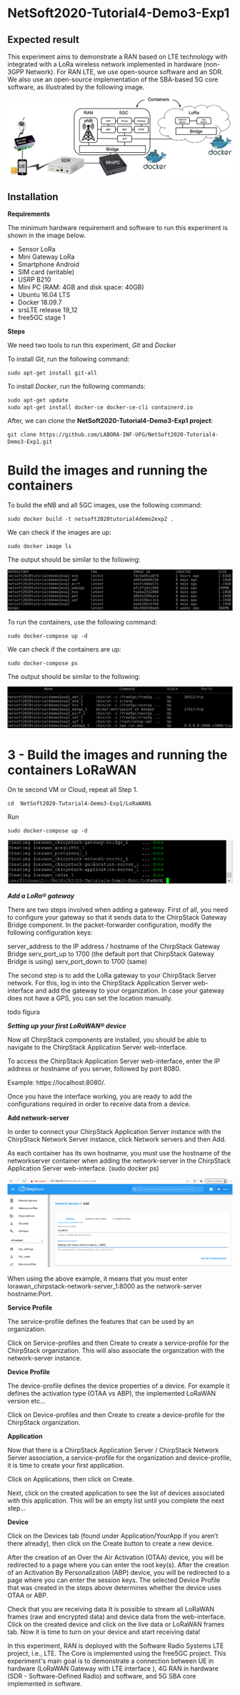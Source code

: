 # NetSoft2020-Tutorial4-Demo3-Exp1

## Expected result
This experiment aims to demonstrate a RAN based on LTE technology with integrated with a LoRa wireless network implemented in hardware (non-3GPP Network). For RAN LTE, we use open-source software and an SDR. We also use an open-source implementation of the SBA-based 5G core software, as illustrated by the following image.
<p align="center">
    <img src="images/demo3-exp1.png"/> 
</p>

 ## Installation

**Requirements**

The minimum hardware requirement and software to run this experiment is shown in the image below.
* Sensor LoRa
* Mini Gateway LoRa
* Smartphone Android
* SIM card (writable)
* USRP B210
* Mini PC (RAM: 4GB and disk space: 40GB)
* Ubuntu 16.04 LTS
* Docker 18.09.7
* srsLTE release 19_12
* free5GC stage 1

**Steps**

We need two tools to run this experiment, _Git_ and _Docker_

To install _Git_, run the following command:
```
sudo apt-get install git-all
```

To install _Docker_, run the following commands:
```
sudo apt-get update
sudo apt-get install docker-ce docker-ce-cli containerd.io
```

 After, we can clone the **NetSoft2020-Tutorial4-Demo3-Exp1 project**:
```
git clone https://github.com/LABORA-INF-UFG/NetSoft2020-Tutorial4-Demo3-Exp1.git
```

# Build the images and running the containers

To build the eNB and all 5GC images, use the following command:  
```
sudo docker build -t netsoft2020tutorial4demo2exp2 .
```

We can check if the images are up:
```
sudo docker image ls
```
The output should be similar to the following:
<p align="center">
    <img src="images/images_d2_e2.png"/> 
</p>

To run the containers, use the following command:
```
sudo docker-compose up -d
```

We can check if the containers are up:
```
sudo docker-compose ps
```
The output should be similar to the following:
<p align="center">
    <img src="images/containers_d2_e2.png"/> 
</p>

# 3 - Build the images and running the containers LoRaWAN 

On te second VM or Cloud, repeat all Step 1.

```
cd  NetSoft2020-Tutorial4-Demo3-Exp1/LoRaWAN$
```
Run
```
sudo docker-compose up -d
```

<p align="center">
    <img src="images/lorawan_docker_result.png"/> 
</p>


***Add a LoRa® gateway***

There are two steps involved when adding a gateway. First of all, you need to configure your gateway so that it sends data to the ChirpStack Gateway Bridge component. In the packet-forwarder configuration, modify the following configuration keys:

server_address to the IP address / hostname of the ChirpStack Gateway Bridge
serv_port_up to 1700 (the default port that ChirpStack Gateway Bridge is using)
serv_port_down to 1700 (same)

The second step is to add the LoRa gateway to your ChirpStack Server network. For this, log in into the ChirpStack Application Server web-interface and add the gateway to your organization. In case your gateway does not have a GPS, you can set the location manually.

todo figura

***Setting up your first LoRaWAN® device***

Now all ChirpStack components are installed, you should be able to navigate to the ChirpStack Application Server web-interface.

To access the ChirpStack Application Server web-interface, enter the IP address or hostname of you server, followed by port 8080.

Example: https://localhost:8080/.

Once you have the interface working, you are ready to add the configurations required in order to receive data from a device.

****Add network-server****

In order to connect your ChirpStack Application Server instance with the ChirpStack Network Server instance, click Network servers and then Add.

As each container has its own hostname, you must use the hostname of the networkserver container when adding the network-server in the ChirpStack Application Server web-interface. (sudo docker ps)

<p align="center">
    <img src="images/lorawan_add_nt_server.png"/> 
</p>

When using the above example, it means that you must enter lorawan_chirpstack-network-server_1:8000 as the network-server hostname:Port.


****Service Profile****

The service-profile defines the features that can be used by an organization.

Click on Service-profiles and then Create to create a service-profile for the ChirpStack organization. This will also associate the organization with the network-server instance.

****Device Profile****

The device-profile defines the device properties of a device. For example it defines the activation type (OTAA vs ABP), the implemented LoRaWAN version etc…

Click on Device-profiles and then Create to create a device-profile for the ChirpStack organization.

****Application****

Now that there is a ChirpStack Application Server / ChirpStack Network Server association, a service-profile for the organization and device-profile, it is time to create your first application.

Click on Applications, then click on Create.

Next, click on the created application to see the list of devices associated with this application. This will be an empty list until you complete the next step…

****Device****

Click on the Devices tab (found under Application/YourApp if you aren’t there already), then click on the Create button to create a new device.

After the creation of an Over the Air Activation (OTAA) device, you will be redirected to a page where you can enter the root key(s). After the creation of an Activation By Personalization (ABP) device, you will be redirected to a page where you can enter the session keys. The selected Device Profile that was created in the steps above determines whether the device uses OTAA or ABP.

Check that you are receiving data
It is possible to stream all LoRaWAN frames (raw and encrypted data) and device data from the web-interface. Click on the created device and click on the live data or LoRaWAN frames tab. Now it is time to turn on your device and start receiving data!


In this experiment, RAN is deployed with the Software Radio Systems LTE project, i.e., LTE. The Core is implemented using the free5GC project. This experiment's main goal is to demonstrate a connection between UE in hardware (LoRaWAN Gateway with LTE interface ), 4G RAN in hardware (SDR - Software-Defined Radio) and software, and 5G SBA core implemented in software.